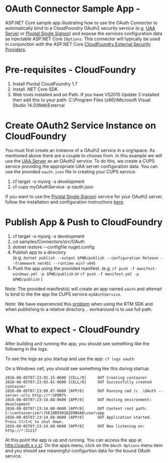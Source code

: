 ﻿# OAuth Connector Sample App - 
ASP.NET Core sample app illustrating how to use the OAuth Connector to automatically bind to a CloudFoundry OAuth2 security service (e.g. [UAA Server](https://github.com/cloudfoundry/uaa) or [Pivotal Single Signon](https://docs.pivotal.io/p-identity/)) and expose the services configuration data as injectable ASP.NET Core `IOptions`.
This connector will typically be used in conjunction with the ASP.NET Core [CloudFoundry External Security Providers](https://github.com/SteeltoeOSS/Security).
# Pre-requisites - CloudFoundry

1. Install Pivotal CloudFoundry 1.7
2. Install .NET Core SDK
3. Web tools installed and on Path. If you have VS2015 Update 3 installed then add this to your path: C:\Program Files (x86)\Microsoft Visual Studio 14.0\Web\External

# Create OAuth2 Service Instance on CloudFoundry
You must first create an instance of a OAuth2 service in a org/space. As mentioned above there are a couple to choose from. In this example we will use the [UAA Server](https://github.com/cloudfoundry/uaa) as an OAuth2 service. To do this, we create a CUPS service providing the appropriate UAA server configuration data. You can use the provided `oauth.json` file in creating your CUPS service.

1. cf target -o myorg -s development
2. cf cups myOAuthService -p oauth.json

If you want to use the [Pivotal Single Signon](https://docs.pivotal.io/p-identity/)) service for your OAuth2 server, follow the installation and configuration instructions [here](https://docs.pivotal.io/p-identity/installation.html).

# Publish App & Push to CloudFoundry

1. cf target -o myorg -s development
2. cd samples/Connectors/src/OAuth
3. dotnet restore --configfile nuget.config
4. Publish app to a directory  
(e.g. `dotnet publish --output $PWD/publish --configuration Release --framework net451 --runtime win7-x64`)
5. Push the app using the provided manifest.
 (e.g.  `cf push -f manifest-windows.yml -p $PWD/publish` or `cf push -f manifest.yml -p $PWD/publish` )

Note: The provided manifest(s) will create an app named `oauth` and attempt to bind to the the app the CUPS service `myOAuthService`.

Note: We have experienced this [problem](https://github.com/dotnet/cli/issues/3283) when using the RTM SDK and when publishing to a relative directory... workaround is to use full path.

# What to expect - CloudFoundry
After building and running the app, you should see something like the following in the logs. 

To see the logs as you startup and use the app: `cf logs oauth`

On a Windows cell, you should see something like this during startup:
```
2016-08-05T07:23:02.15-0600 [CELL/0]     OUT Creating container
2016-08-05T07:23:03.81-0600 [CELL/0]     OUT Successfully created container
2016-08-05T07:23:09.07-0600 [APP/0]      OUT Running cmd /c .\OAuth --server.urls http://*:%PORT%
2016-08-05T07:23:14.68-0600 [APP/0]      OUT Hosting environment: development
2016-08-05T07:23:14.68-0600 [APP/0]      OUT Content root path: C:\containerizer\75E10B9301D2D9B4A8\user\app
2016-08-05T07:23:14.68-0600 [APP/0]      OUT Application started. Press Ctrl+C to shut down.
2016-08-05T07:23:14.68-0600 [APP/0]      OUT Now listening on: http://*:51217
```
At this point the app is up and running.  You can access the app at http://oauth.x.y.z/.  On the apps menu, click on the `OAuth Options` menu item and you should see meaningful configurtion data for the bound OAuth service.
